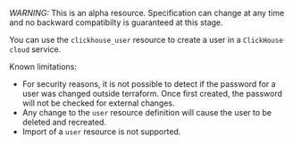 *WARNING:* This is an alpha resource. Specification can change at any time and no backward compatibilty is guaranteed at this stage.

You can use the `clickhouse_user` resource to create a user in a `ClickHouse cloud` service.

Known limitations:

- For security reasons, it is not possible to detect if the password for a user was changed outside terraform. Once first created, the password will not be checked for external changes.
- Any change to the `user` resource definition will cause the user to be deleted and recreated.
- Import of a `user` resource is not supported.
